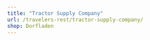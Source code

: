 ```yaml
---
title: "Tractor Supply Company"
url: /travelers-rest/tractor-supply-company/
shop: Dorfladen
---
```

